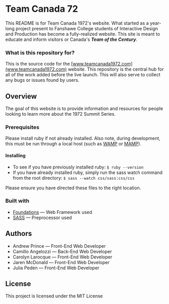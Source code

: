 
# Team Canada 72

This README is for Team Canada 1972's website. What started as a year-long project present to Fanshawe College students of Interactive Design and Production has become a fully-realized website. This site is meant to educate and inform visitors or Canada's **_Team of the Century_**.

### What is this repository for?

This is the source code for the [www.teamcanada1972.com](www.teamcanada1972.com) website. This repository is the central hub for all of the work added before the live launch. This will also serve to collect any bugs or issues found by users.

## Overview

The goal of this website is to provide information and resources for people looking to learn more about the 1972 Summit Series.

### Prerequisites

Please install ruby if not already installed. Also note, during development, this must be run through a local host (such as [WAMP](https://sourceforge.net/projects/wampserver/) or [MAMP](https://www.mamp.info/en/)).

#### Installing

*	To see if you have previously installed ruby:
`$ ruby --version`
*	If you have already installed ruby, simply run the sass watch command from the root directory:
`$ sass --watch css/sass:css/css`

Please ensure you have directed these files to the right location.

### Built with
*	[Foundations](https://foundation.zurb.com/) — Web Framework used
*	[SASS](http://sass-lang.com/) — Preprocessor used

## Authors

*	Andrew Prince — Front-End Web Developer
*	Camillo Angelozzi — Back-End Web Developer
*	Carolyn Larocque — Front-End Web Developer
*	Jaren McDonald — Front-End Web Developer
*	Julia Peden — Front-End Web Developer

## License
This project is licensed under the MIT License
